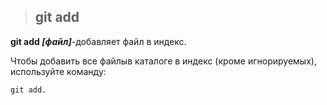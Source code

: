 >## git add

**git add *[файл]***-добавляет файл в индекс.

Чтобы добавить все файлыв каталоге в индекс (кроме игнорируемых), используйте команду:

```bash=
git add.
```